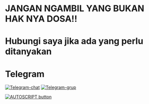 # JANGAN NGAMBIL YANG BUKAN HAK NYA DOSA!!

# Hubungi saya jika ada yang perlu ditanyakan
# Telegram
[![Telegram-chat](https://img.shields.io/badge/Chat-Telegram-blue)](https://t.me/joysvpnstore/)
[![Telegram-grup](https://img.shields.io/badge/Grup-Telegram-blue)](https://t.me/+29-pKOGfLKwwYzI9)

[![AUTOSCRIPT button](https://img.shields.io/badge/Auto-Script-red)](https://raw.githubusercontent.com/joytun21/main/joy/image/onta.jpg)
